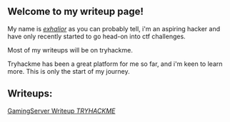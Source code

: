 <script src="https://tryhackme.com/badge/97433"></script>

## Welcome to my writeup page!

My name is *[exhalior](https://tryhackme.com/p/exhalior)* as you can probably tell, i'm an aspiring hacker and have only recently started to go head-on into ctf challenges.

Most of my writeups will be on tryhackme.

Tryhackme has been a great platform for me so far, and i'm keen to learn more. This is only the start of my journey.

## Writeups:

[GamingServer Writeup *TRYHACKME*](https://exhalior.github.io/GamingWriteup.html)

<script>var clicky_site_ids = clicky_site_ids || []; clicky_site_ids.push(101275407);</script>
<script async src="//static.getclicky.com/js"></script>
